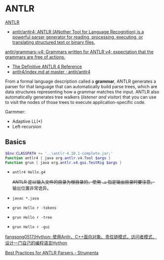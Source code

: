 # ANTLR
[ANTLR](https://www.antlr.org/)
- [antlr/antlr4: ANTLR (ANother Tool for Language Recognition) is a powerful parser generator for reading, processing, executing, or translating structured text or binary files.](https://github.com/antlr/antlr4)

[antlr/grammars-v4: Grammars written for ANTLR v4; expectation that the grammars are free of actions.](https://github.com/antlr/grammars-v4)

- [The Definitive ANTLR 4 Reference](Reference.md)
- [antlr4/index.md at master · antlr/antlr4](https://github.com/antlr/antlr4/blob/master/doc/index.md)

From a formal language description called a **grammar**, ANTLR generates a
parser for that language that can automatically build parse trees, which are
data structures representing how a grammar matches the input. ANTLR also
automatically generates tree walkers (*listener and visitor*) that you can use to visit the nodes of those trees to execute application-specific code.

Garmmer:
- Adaptive LL(\*)
- Left-recursion

## Basics
```powershell
$Env:CLASSPATH += '..\antlr-4.10.1-complete.jar;'
Function antlr4 { java org.antlr.v4.Tool $args }
Function grun { java org.antlr.v4.gui.TestRig $args }
```
- `antlr4 Hello.g4`
  
  ~~ANTLR 是以输入文件的目录为根目录的，使用 `-o` 指定输出目录时要注意。~~
  输出位置非常诡异。
- `javac *.java`
- `grun Hello r -tokens`
- `grun Hello r -tree`
- `grun Hello r -gui`

[fangsong0517/Hython: 使用Antlr、C++面向对象、责任链模式、访问者模式、设计一门自己的编程语言Hython](https://github.com/fangsong0517/Hython)

[Best Practices for ANTLR Parsers - Strumenta](https://tomassetti.me/best-practices-for-antlr-parsers/)
